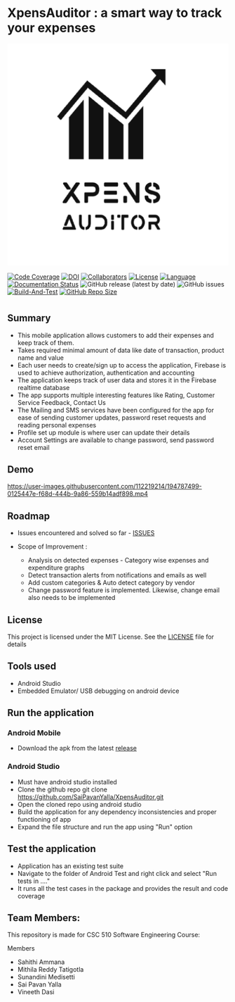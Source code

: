 # XpensAuditor : a smart way to track your expenses

![App Logo](https://github.com/NCSU-Fall-2022-SE-Project-Team-11/XpensAuditor---Group-11/blob/main/docs/demo/ic_account-playstore.png)

[![Code Coverage](https://codecov.io/gh/SaiPavanYalla/XpensAuditor/branch/main/graphs/badge.svg)](https://codecov.io/gh/SaiPavanYalla/XpensAuditor/branch/main)
[![DOI](https://zenodo.org/badge/566109274.svg)](https://zenodo.org/badge/latestdoi/566109274)
[![Collaborators](https://img.shields.io/badge/Collaborators-5-orange.svg?style=flat)](https://github.com/NCSU-Fall-2022-SE-Project-Team-11/XpensAuditor---Group-11/graphs/contributors)
[![License](https://img.shields.io/badge/License-MIT-purple.svg?style=flat)](https://github.com/NCSU-Fall-2022-SE-Project-Team-11/XpensAuditor---Group-11/blob/main/LICENSE)
[![Language](https://img.shields.io/badge/Language-Java-blue.svg?style=flat)](https://github.com/SaiPavanYalla/XpensAuditor/search?l=java)
[![Documentation Status](https://readthedocs.org/projects/ansicolortags/badge/?version=latest)](https://github.com/NCSU-Fall-2022-SE-Project-Team-11/XpensAuditor---Group-11/blob/main/README.md)
![GitHub release (latest by date)](https://img.shields.io/github/v/release/NCSU-Fall-2022-SE-Project-Team-11/XpensAuditor---Group-11?display_name=tag)
![GitHub issues](https://img.shields.io/github/issues/NCSU-Fall-2022-SE-Project-Team-11/XpensAuditor---Group-11)
[![Build-And-Test](https://github.com/SaiPavanYalla/XpensAuditor/actions/workflows/android.yml/badge.svg)](https://github.com/SaiPavanYalla/XpensAuditor/actions/workflows/android.yml)
[![GitHub Repo Size](https://img.shields.io/github/repo-size/SaiPavanYalla/XpensAuditor.svg)](https://img.shields.io/github/repo-size/SaiPavanYalla/XpensAuditor.svg)

#

 ## Summary
 
 - This mobile application allows customers to add their expenses and keep track of them. 
 - Takes required minimal amount of data like date of transaction, product name and value
 - Each user needs to create/sign up to access the application, Firebase is used to achieve authorization, authentication and accounting
 - The application keeps track of user data and stores it in the Firebase realtime database
 - The app supports multiple interesting features like Rating, Customer Service Feedback, Contact Us
 - The Mailing and SMS services have been configured for the app for ease of sending customer updates, password reset requests and reading personal expenses 
 - Profile set up module is where user can update their details 
 - Account Settings are available to change password, send password reset email

## Demo

https://user-images.githubusercontent.com/112219214/194787499-0125447e-f68d-444b-9a86-559b14adf898.mp4


## Roadmap

 - Issues encountered and solved so far - [ISSUES](https://github.com/SaiPavanYalla/XpensAuditor/issues?q=is%3Aissue+is%3Aclosed)
 - Scope of Improvement :
 
   - Analysis on detected expenses - Category wise expenses and expenditure graphs
   - Detect transaction alerts from notifications and emails as well
   - Add custom categories & Auto detect category by vendor
   - Change password feature is implemented. Likewise, change email also needs to be implemented
 

## License

 This project is licensed under the MIT License. See the [LICENSE](https://github.com/SaiPavanYalla/XpensAuditor/blob/main/LICENSE) file for details
 
## Tools used

- Android Studio
- Embedded Emulator/ USB debugging on android device

## Run the application
### Android Mobile
 - Download the apk from the latest [release](https://github.com/SaiPavanYalla/XpensAuditor/releases/tag/v1.0.0) 
### Android Studio
 - Must have android studio installed
 - Clone the github repo
   git clone https://github.com/SaiPavanYalla/XpensAuditor.git
 - Open the cloned repo using android studio
 - Build the application for any dependency inconsistencies and proper functioning of app
 - Expand the file structure and run the app using "Run" option
 
## Test the application

 - Application has an existing test suite
 - Navigate to the folder of Android Test and right click and select "Run tests in ...."
 - It runs all the test cases in the package and provides the result and code coverage
 
## Team Members:

This repository is made for CSC 510 Software Engineering Course:

Members
 - Sahithi Ammana
 - Mithila Reddy Tatigotla
 - Sunandini Medisetti
 - Sai Pavan Yalla
 - Vineeth Dasi

